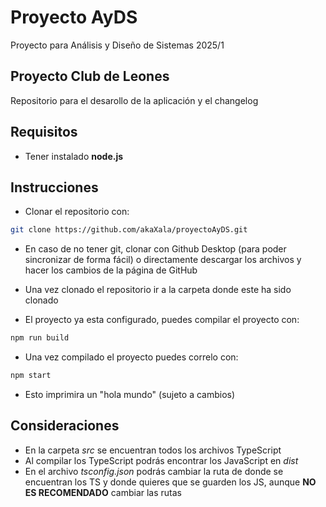 # Proyecto AyDS
Proyecto para Análisis y Diseño de Sistemas 2025/1

## Proyecto Club de Leones
Repositorio para el desarollo de la aplicación y el changelog

## Requisitos
- Tener instalado **node.js**

## Instrucciones
- Clonar el repositorio con:
```bash
git clone https://github.com/akaXala/proyectoAyDS.git
```

 - En caso de no tener git, clonar con Github Desktop (para poder sincronizar de forma fácil) o directamente descargar los archivos y hacer los cambios de la página de GitHub

- Una vez clonado el repositorio ir a la carpeta donde este ha sido clonado
- El proyecto ya esta configurado, puedes compilar el proyecto con:
```bash
npm run build
```
- Una vez compilado el proyecto puedes correlo con:
```bash
npm start
```

- Esto imprimira un "hola mundo" (sujeto a cambios)

## Consideraciones
- En la carpeta *src* se encuentran todos los archivos TypeScript
- Al compilar los TypeScript podrás encontrar los JavaScript en *dist*
- En el archivo *tsconfig.json* podrás cambiar la ruta de donde se encuentran los TS y donde quieres que se guarden los JS, aunque **NO ES RECOMENDADO** cambiar las rutas
